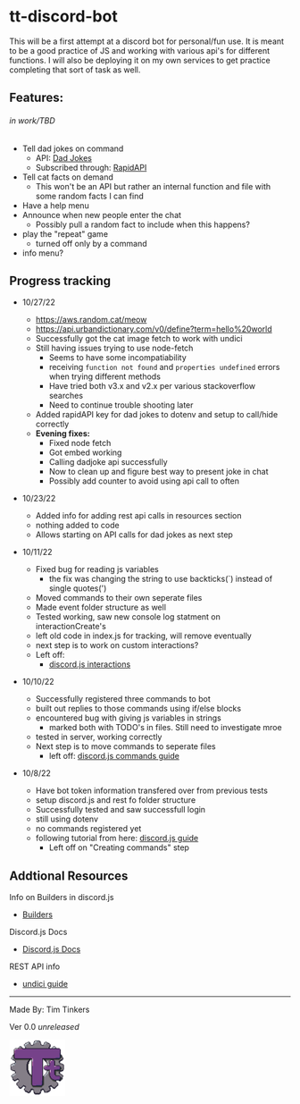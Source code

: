 # tt-discord-bot

This will be a first attempt at a discord bot for personal/fun use.  It is meant to be a good practice of JS and working with various api's for different functions.  I will also be deploying it on my own services to get practice completing that sort of task as well.

## Features: 
###### *in work/TBD*
- Tell dad jokes on command
  - API: [Dad Jokes](https://dadjokes.io)
  - Subscribed through: [RapidAPI](https://www.rapidapi.com)
- Tell cat facts on demand
  - This won't be an API but rather an internal function and file with some random facts I can find
- Have a help menu
- Announce when new people enter the chat
  - Possibly pull a random fact to include when this happens?
- play the "repeat" game
  - turned off only by a command
- info menu?


## Progress tracking

- 10/27/22
  - https://aws.random.cat/meow
  - https://api.urbandictionary.com/v0/define?term=hello%20world
  - Successfully got the cat image fetch to work with undici
  - Still having issues trying to use node-fetch
    - Seems to have some incompatiability
    - receiving ```function not found``` and ```properties undefined``` errors when trying different methods
    - Have tried both v3.x and v2.x per various stackoverflow searches
    - Need to continue trouble shooting later
  - Added rapidAPI key for dad jokes to dotenv and setup to call/hide correctly
  - **Evening fixes:**
    - Fixed node fetch
    - Got embed working
    - Calling dadjoke api successfully
    - Now to clean up and figure best way to present joke in chat
    - Possibly add counter to avoid using api call to often

- 10/23/22
  - Added info for adding rest api calls in resources section
  - nothing added to code
  - Allows starting on API calls for dad jokes as next step

- 10/11/22
  - Fixed bug for reading js variables
    - the fix was changing the string to use backticks(`) instead of single quotes(')
  - Moved commands to their own seperate files
  - Made event folder structure as well
  - Tested working, saw new console log statment on interactionCreate's
  - left old code in index.js for tracking, will remove eventually
  - next step is to work on custom interactions?
  - Left off:
    - [discord.js interactions](https://discordjs.guide/interactions/slash-commands.htm)
    
- 10/10/22
  - Successfully registered three commands to bot
  - built out replies to those commands using if/else blocks
  - encountered bug with giving js variables in strings
    - marked both with TODO's in files.  Still need to investigate mroe
  - tested in server, working correctly
  - Next step is to move commands to seperate files
    - left off: [discord.js commands guide](https://discordjs.guide/creating-your-bot/command-handling.html#individual-command-files)

- 10/8/22
  - Have bot token information transfered over from previous tests
  - setup discord.js and rest fo folder structure
  - Successfully tested and saw successfull login
  - still using dotenv
  - no commands registered yet
  - following tutorial from here: [discord.js guide](https://discordjs.guide/creating-your-bot/)
    - Left off on "Creating commands" step

## Addtional Resources

Info on Builders in discord.js
- [Builders](https://discordjs.guide/popular-topics/builders.html)

Discord.js Docs
- [Discord.js Docs](https://discord.js.org/#/docs/discord.js/main/general/welcome)

REST API info
- [undici guide](https://discordjs.guide/additional-info/rest-api.html#making-http-requests-with-node)
    
---
Made By: Tim Tinkers

Ver 0.0 *unreleased*

<img src="./img/Logo_Tt-Gear_r1.png" alt="Personal Logo" width="100"/>